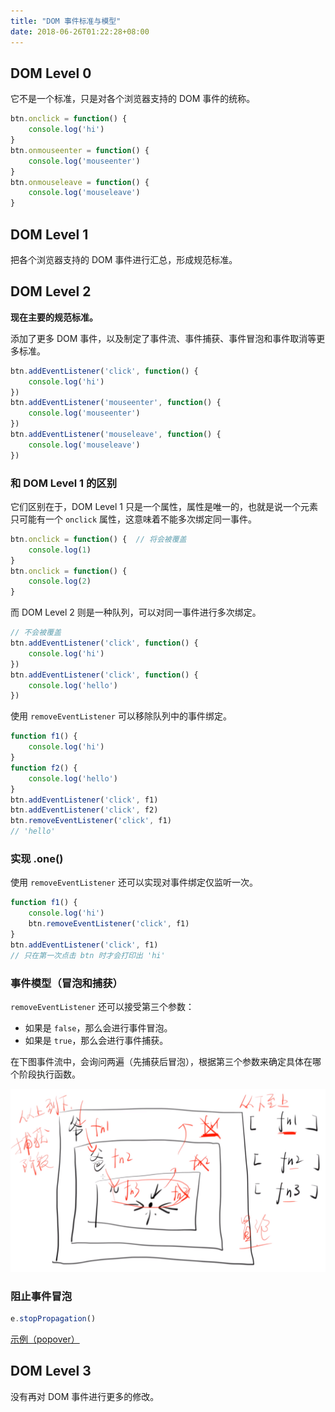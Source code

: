 ```yaml
---
title: "DOM 事件标准与模型"
date: 2018-06-26T01:22:28+08:00
---
```


## DOM Level 0

它不是一个标准，只是对各个浏览器支持的 DOM 事件的统称。

```javascript
btn.onclick = function() {
    console.log('hi')
}
btn.onmouseenter = function() {
    console.log('mouseenter')
}
btn.onmouseleave = function() {
    console.log('mouseleave')
}
```


## DOM Level 1

把各个浏览器支持的 DOM 事件进行汇总，形成规范标准。


## DOM Level 2

**现在主要的规范标准。**

添加了更多 DOM 事件，以及制定了事件流、事件捕获、事件冒泡和事件取消等更多标准。

```javascript
btn.addEventListener('click', function() {
    console.log('hi')
})
btn.addEventListener('mouseenter', function() {
    console.log('mouseenter')
})
btn.addEventListener('mouseleave', function() {
    console.log('mouseleave')
})
```

### 和 DOM Level 1 的区别

它们区别在于，DOM Level 1 只是一个属性，属性是唯一的，也就是说一个元素只可能有一个 `onclick` 属性，这意味着不能多次绑定同一事件。

```javascript
btn.onclick = function() {  // 将会被覆盖
    console.log(1)
}
btn.onclick = function() {
    console.log(2)
}
```

而 DOM Level 2 则是一种队列，可以对同一事件进行多次绑定。

```javascript
// 不会被覆盖
btn.addEventListener('click', function() {
    console.log('hi')
})
btn.addEventListener('click', function() {
    console.log('hello')
})
```

使用 `removeEventListener` 可以移除队列中的事件绑定。

```javascript
function f1() {
    console.log('hi')
}
function f2() {
    console.log('hello')
}
btn.addEventListener('click', f1)
btn.addEventListener('click', f2)
btn.removeEventListener('click', f1)
// 'hello'
```

### 实现 .one()

使用 `removeEventListener` 还可以实现对事件绑定仅监听一次。

```javascript
function f1() {
    console.log('hi')
    btn.removeEventListener('click', f1)
}
btn.addEventListener('click', f1)
// 只在第一次点击 btn 时才会打印出 'hi'
```

### 事件模型（冒泡和捕获）

`removeEventListener` 还可以接受第三个参数：

- 如果是 `false`，那么会进行事件冒泡。
- 如果是 `true`，那么会进行事件捕获。

在下图事件流中，会询问两遍（先捕获后冒泡），根据第三个参数来确定具体在哪个阶段执行函数。

![event_model](./images/event_model.jpg)

### 阻止事件冒泡

```javascript
e.stopPropagation()
```

[示例（popover）](https://github.com/JinChengJoker/stopPropagation-demo)


## DOM Level 3

没有再对 DOM 事件进行更多的修改。